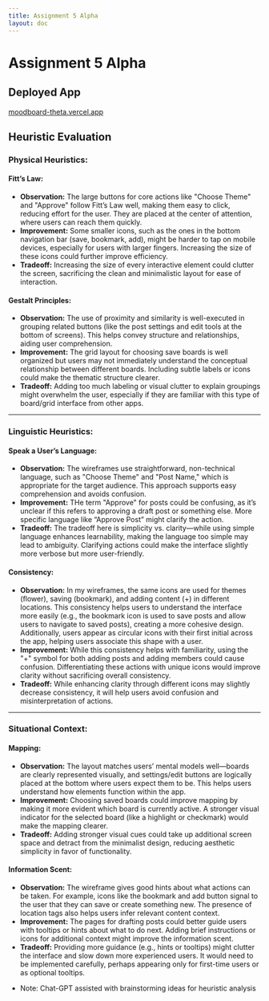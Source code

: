 ```yaml
---
title: Assignment 5 Alpha
layout: doc
---
```


# Assignment 5 Alpha

## Deployed App

[moodboard-theta.vercel.app](moodboard-theta.vercel.app)

## Heuristic Evaluation

### **Physical Heuristics:**

#### **Fitt’s Law:**
- **Observation:** The large buttons for core actions like "Choose Theme" and "Approve" follow Fitt’s Law well, making them easy to click, reducing effort for the user. They are placed at the center of attention, where users can reach them quickly.
- **Improvement:** Some smaller icons, such as the ones in the bottom navigation bar (save, bookmark, add), might be harder to tap on mobile devices, especially for users with larger fingers. Increasing the size of these icons could further improve efficiency.
- **Tradeoff:** Increasing the size of every interactive element could clutter the screen, sacrificing the clean and minimalistic layout for ease of interaction.

#### **Gestalt Principles:**
- **Observation:** The use of proximity and similarity is well-executed in grouping related buttons (like the post settings and edit tools at the bottom of screens). This helps convey structure and relationships, aiding user comprehension.
- **Improvement:** The grid layout for choosing save boards is well organized but users may not immediately understand the conceptual relationship between different boards. Including subtle labels or icons could make the thematic structure clearer.
- **Tradeoff:** Adding too much labeling or visual clutter to explain groupings might overwhelm the user, especially if they are familiar with this type of board/grid interface from other apps.

---

### **Linguistic Heuristics:**

#### **Speak a User’s Language:**
- **Observation:** The wireframes use straightforward, non-technical language, such as "Choose Theme" and "Post Name," which is appropriate for the target audience. This approach supports easy comprehension and avoids confusion.
- **Improvement:** THe term "Approve" for posts could be confusing, as it’s unclear if this refers to approving a draft post or something else. More specific language like “Approve Post” might clarify the action.
- **Tradeoff:** The tradeoff here is simplicity vs. clarity—while using simple language enhances learnability, making the language too simple may lead to ambiguity. Clarifying actions could make the interface slightly more verbose but more user-friendly.

#### **Consistency:**
- **Observation:** In my wireframes, the same icons are used for themes (flower), saving (bookmark), and adding content (+) in different locations. This consistency helps users to understand the interface more easily (e.g., the bookmark icon is used to save posts and allow users to navigate to saved posts), creating a more cohesive design. Additionally, users appear as circular icons with their first initial across the app, helping users associate this shape with a user.
- **Improvement:** While this consistency helps with familiarity, using the "+" symbol for both adding posts and adding members could cause confusion. Differentiating these actions with unique icons would improve clarity without sacrificing overall consistency.
- **Tradeoff:** While enhancing clarity through different icons may slightly decrease consistency, it will help users avoid confusion and misinterpretation of actions.

---

### **Situational Context:**

#### **Mapping:**
- **Observation:** The layout matches users’ mental models well—boards are clearly represented visually, and settings/edit buttons are logically placed at the bottom where users expect them to be. This helps users understand how elements function within the app.
- **Improvement:** Choosing saved boards could improve mapping by making it more evident which board is currently active. A stronger visual indicator for the selected board (like a highlight or checkmark) would make the mapping clearer.
- **Tradeoff:** Adding stronger visual cues could take up additional screen space and detract from the minimalist design, reducing aesthetic simplicity in favor of functionality.

#### **Information Scent:**
- **Observation:** The wireframe gives good hints about what actions can be taken. For example, icons like the bookmark and add button signal to the user that they can save or create something new. The presence of location tags also helps users infer relevant content context.
- **Improvement:** The pages for drafting posts could better guide users with tooltips or hints about what to do next. Adding brief instructions or icons for additional context might improve the information scent.
- **Tradeoff:** Providing more guidance (e.g., hints or tooltips) might clutter the interface and slow down more experienced users. It would need to be implemented carefully, perhaps appearing only for first-time users or as optional tooltips.


* Note: Chat-GPT assisted with brainstorming ideas for heuristic analysis


#